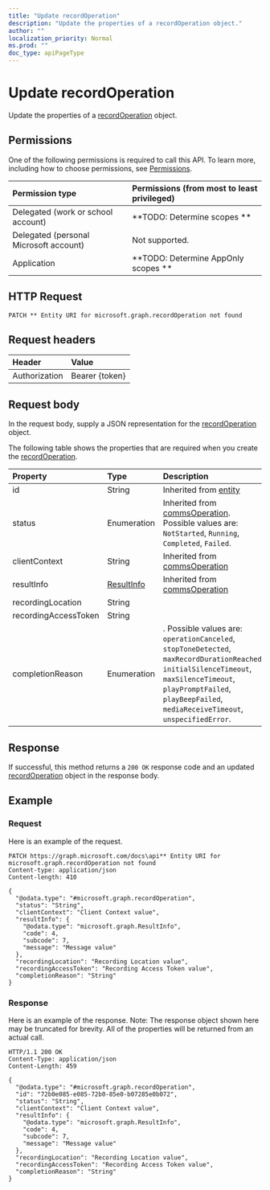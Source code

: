 ```yaml
---
title: "Update recordOperation"
description: "Update the properties of a recordOperation object."
author: ""
localization_priority: Normal
ms.prod: ""
doc_type: apiPageType
---
```


# Update recordOperation

Update the properties of a [recordOperation](../resources/recordoperation.md) object.

## Permissions
One of the following permissions is required to call this API. To learn more, including how to choose permissions, see [Permissions](/concepts/permissions-reference.md).

|Permission type|Permissions (from most to least privileged)|
|:---|:---|
|Delegated (work or school account)|**TODO: Determine scopes **|
|Delegated (personal Microsoft account)|Not supported.|
|Application|**TODO: Determine AppOnly scopes **|

## HTTP Request
<!-- {
  "blockType": "ignored"
}
-->
``` http
PATCH ** Entity URI for microsoft.graph.recordOperation not found
```

## Request headers
|Header|Value|
|:---|:---|
|Authorization|Bearer {token}|

## Request body
In the request body, supply a JSON representation for the [recordOperation](../resources/recordOperation.md) object.

The following table shows the properties that are required when you create the [recordOperation](../resources/recordoperation.md).

|Property|Type|Description|
|:---|:---|:---|
|id|String| Inherited from [entity](../resources/entity.md)|
|status|Enumeration| Inherited from [commsOperation](../resources/commsOperation.md). Possible values are: `NotStarted`, `Running`, `Completed`, `Failed`.|
|clientContext|String| Inherited from [commsOperation](../resources/commsOperation.md)|
|resultInfo|[ResultInfo](../resources/ResultInfo.md)| Inherited from [commsOperation](../resources/commsOperation.md)|
|recordingLocation|String||
|recordingAccessToken|String||
|completionReason|Enumeration|. Possible values are: `operationCanceled`, `stopToneDetected`, `maxRecordDurationReached`, `initialSilenceTimeout`, `maxSilenceTimeout`, `playPromptFailed`, `playBeepFailed`, `mediaReceiveTimeout`, `unspecifiedError`.|



## Response
If successful, this method returns a `200 OK` response code and an updated [recordOperation](../resources/recordoperation.md) object in the response body.

## Example

### Request
Here is an example of the request.
<!-- {
  "blockType": "request",
  "name": "update_recordoperation"
}
-->
``` http
PATCH https://graph.microsoft.com/docs\api** Entity URI for microsoft.graph.recordOperation not found
Content-type: application/json
Content-length: 410

{
  "@odata.type": "#microsoft.graph.recordOperation",
  "status": "String",
  "clientContext": "Client Context value",
  "resultInfo": {
    "@odata.type": "microsoft.graph.ResultInfo",
    "code": 4,
    "subcode": 7,
    "message": "Message value"
  },
  "recordingLocation": "Recording Location value",
  "recordingAccessToken": "Recording Access Token value",
  "completionReason": "String"
}
```

### Response
Here is an example of the response. Note: The response object shown here may be truncated for brevity. All of the properties will be returned from an actual call.
<!-- {
  "blockType": "response",
  "truncated": true
}
-->
``` http
HTTP/1.1 200 OK
Content-Type: application/json
Content-Length: 459

{
  "@odata.type": "#microsoft.graph.recordOperation",
  "id": "72b0e085-e085-72b0-85e0-b07285e0b072",
  "status": "String",
  "clientContext": "Client Context value",
  "resultInfo": {
    "@odata.type": "microsoft.graph.ResultInfo",
    "code": 4,
    "subcode": 7,
    "message": "Message value"
  },
  "recordingLocation": "Recording Location value",
  "recordingAccessToken": "Recording Access Token value",
  "completionReason": "String"
}
```


